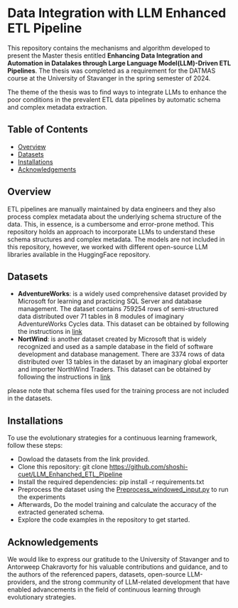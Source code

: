 # Data Integration with LLM Enhanced ETL Pipeline

This repository contains the mechanisms and algorithm developed to present the Master thesis entitled **Enhancing Data Integration and Automation in Datalakes through Large Language Model(LLM)-Driven ETL Pipelines**. The thesis was completed as a requirement for the DATMAS course at the University of Stavanger in the spring semester of 2024.

The theme of the thesis was to find ways to integrate LLMs to enhance the poor conditions in the prevalent ETL data pipelines by automatic schema and complex metadata extraction.

## Table of Contents
  - [Overview](#overview)
  - [Datasets](#datasets)
  - [Installations](#installations)
  - [Acknowledgements](#acknowledgements)

## Overview
ETL pipelines are manually maintained by data engineers and they also process complex metadata about the underlying schema structure of the data. This, in essence, is a cumbersome and error-prone method. This repository holds an approach to incorporate LLMs to understand these schema structures and complex metadata. The models are not included in this repository, however, we worked with different open-source LLM libraries available in the HuggingFace repository. 

## Datasets
  - **AdventureWorks**: is a widely used comprehensive dataset provided by Microsoft for learning and practicing SQL Server and database management. The dataset contains 759254 rows of semi-structured data distributed over 71 tables in 8 modules of imaginary AdventureWorks Cycles data. This dataset can be obtained by following the instructions in [link](https://github.com/Microsoft/sql-server-samples/tree/master/samples/databases/adventure-works)
  - **NortWind**: is another dataset created by Microsoft that is widely recognized and used as a sample database in the field of software development and database management. There are 3374 rows of data distributed
over 13 tables in the dataset by an imaginary global exporter and importer NorthWind Traders. This dataset can be obtained by following the instructions in [link](https://github.com/microsoft/sql-server-samples/tree/master/samples/databases/northwind-pubs)

please note that schema files used for the training process are not included in the datasets.


## Installations
To use the evolutionary strategies for a continuous learning framework, follow these steps:

  - Dowload the datasets from the link provided.
  - Clone this repository: git clone https://github.com/shoshi-cuet/LLM_Enhanched_ETL_Pipeline
  - Install the required dependencies: pip install -r requirements.txt
  - Preprocess the dataset using the [Preprocess_windowed_input.py]([https://github.com/shoshi-cuet/LLM_Enhanched_ETL_Pipeline/edit/main/README.md#:~:text=Preprocess_windowed_input](https://github.com/shoshi-cuet/LLM_Enhanched_ETL_Pipeline/blob/main/Preprocess_windowed_input.py)) to run the experiments
  - Afterwards, Do the model training and calculate the accuracy of the extracted generated schema.
  - Explore the code examples in the repository to get started.

## Acknowledgements
We would like to express our gratitude to the University of Stavanger and to Antorweep Chakravorty for his valuable contributions and guidance, and to the authors of the referenced papers, datasets, open-source LLM-providers, and the strong community of LLM-related development that have enabled advancements in the field of continuous learning through evolutionary strategies.
